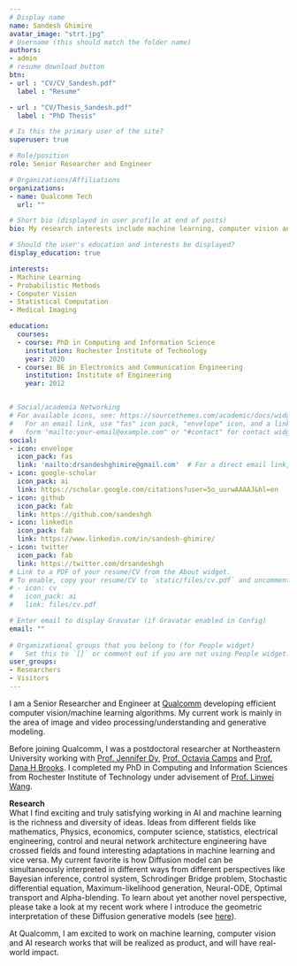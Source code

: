 ```yaml
---
# Display name
name: Sandesh Ghimire
avatar_image: "strt.jpg"
# Username (this should match the folder name)
authors:
- admin
# resume download button
btn:
- url : "CV/CV_Sandesh.pdf"
  label : "Resume"

- url : "CV/Thesis_Sandesh.pdf"
  label : "PhD Thesis"

# Is this the primary user of the site?
superuser: true

# Role/position
role: Senior Researcher and Engineer

# Organizations/Affiliations
organizations:
- name: Qualcomm Tech
  url: ""

# Short bio (displayed in user profile at end of posts)
bio: My research interests include machine learning, computer vision and medical imaging.

# Should the user's education and interests be displayed?
display_education: true

interests:
- Machine Learning 
- Probabilistic Methods 
- Computer Vision
- Statistical Computation
- Medical Imaging

education:
  courses:
  - course: PhD in Computing and Information Science
    institution: Rochester Institute of Technology
    year: 2020
  - course: BE in Electronics and Communication Engineering
    institution: Institute of Engineering
    year: 2012


# Social/academia Networking
# For available icons, see: https://sourcethemes.com/academic/docs/widgets/#icons
#   For an email link, use "fas" icon pack, "envelope" icon, and a link in the
#   form "mailto:your-email@example.com" or "#contact" for contact widget.
social:
- icon: envelope
  icon_pack: fas
  link: 'mailto:drsandeshghimire@gmail.com'  # For a direct email link, use 
- icon: google-scholar
  icon_pack: ai
  link: https://scholar.google.com/citations?user=5o_uurwAAAAJ&hl=en
- icon: github
  icon_pack: fab
  link: https://github.com/sandeshgh
- icon: linkedin
  icon_pack: fab
  link: https://www.linkedin.com/in/sandesh-ghimire/
- icon: twitter
  icon_pack: fab
  link: https://twitter.com/drsandeshgh
# Link to a PDF of your resume/CV from the About widget.
# To enable, copy your resume/CV to `static/files/cv.pdf` and uncomment the lines below.  
# - icon: cv
#   icon_pack: ai
#   link: files/cv.pdf

# Enter email to display Gravatar (if Gravatar enabled in Config)
email: ""
  
# Organizational groups that you belong to (for People widget)
#   Set this to `[]` or comment out if you are not using People widget.  
user_groups:
- Researchers
- Visitors
---
```


I am a Senior Researcher and Engineer at [Qualcomm](https://www.qualcomm.com/home) developing efficient computer vision/machine learning algorithms. My current work is mainly in the area of image and video processing/understanding and generative modeling.

Before joining Qualcomm, I was a postdoctoral researcher at Northeastern University working with [Prof. Jennifer Dy](https://scholar.google.com/citations?hl=en&user=6h7b0fAAAAAJ&view_op=list_works&sortby=pubdate), [Prof. Octavia Camps](https://scholar.google.com/citations?user=htt9T1AAAAAJ&hl=en) and [Prof. Dana H Brooks](https://scholar.google.com/citations?user=MR6GYYsAAAAJ&hl=en). I completed my PhD in Computing and Information Sciences from Rochester Institute of Technology under advisement of [Prof. Linwei Wang](https://pht180.rit.edu/cblwang/).


<!-- ![reviews](../../img/certifacates.jpg) -->
**Research**  
What I find exciting and truly satisfying working in AI and machine learning is the richness and diversity of ideas. Ideas from different fields like mathematics, Physics, economics, computer science, statistics, electrical engineering, control and neural network architecture engineering have crossed fields and found interesting adaptations in machine learning and vice versa. My current favorite is how Diffusion model can be simultaneously interpreted in different ways from different perspectives like Bayesian inference, control system, Schrodinger Bridge problem, Stochastic differential equation, Maximum-likelihood generation, Neural-ODE, Optimal transport and Alpha-blending. To learn about yet another novel perspective, please take a look at my recent work where I introduce the geometric interpretation of these Diffusion generative models (see [here](https://arxiv.org/pdf/2302.04411.pdf)).
<!-- 
During PhD, I applied VAE as inductive bias in solving inverse problems (see [here](https://arxiv.org/pdf/1905.04803.pdf)), and connected generalization with smoothness and invariance (see [here](https://arxiv.org/pdf/1903.02948.pdf)). Later, I applied idea from learning theory to KL divergence estimation (see [here](https://proceedings.neurips.cc/paper/2021/file/54a367d629152b720749e187b3eaa11b-Paper.pdf)), and . -->

At Qualcomm, I am excited to work on machine learning, computer vision and AI research works that will be realized as product, and will have real-world impact. 
